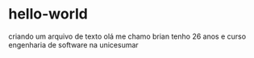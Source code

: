# hello-world
criando um arquivo de texto 
olá me chamo brian tenho 26 anos e curso engenharia de software na unicesumar
